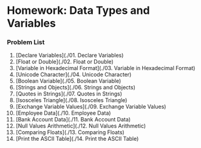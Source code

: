 Homework: Data Types and Variables
==================================

### Problem List

1. [Declare Variables](./01. Declare Variables)
1. [Float or Double](./02. Float or Double)
1. [Variable in Hexadecimal Format](./03. Variable in Hexadecimal Format)
1. [Unicode Character](./04. Unicode Character)
1. [Boolean Variable](./05. Boolean Variable)
1. [Strings and Objects](./06. Strings and Objects)
1. [Quotes in Strings](./07. Quotes in Strings)
1. [Isosceles Triangle](./08. Isosceles Triangle)
1. [Exchange Variable Values](./09. Exchange Variable Values)
1. [Employee Data](./10. Employee Data)
1. [Bank Account Data](./11. Bank Account Data)
1. [Null Values Arithmetic](./12. Null Values Arithmetic)
1. [Comparing Floats](./13. Comparing Floats)
1. [Print the ASCII Table](./14. Print the ASCII Table)